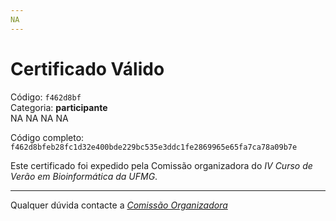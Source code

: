 ```yaml
---
NA
---
```


# Certificado Válido

Código: `f462d8bf`<br>
Categoria: **participante**<br>
NA
NA
NA
NA


Código completo: `f462d8bfeb28fc1d32e400bde229bc535e3ddc1fe2869965e65fa7ca78a09b7e`


Este certificado foi expedido pela Comissão organizadora do *IV Curso de Verão em Bioinformática da UFMG*.

----

Qualquer dúvida contacte a [_Comissão Organizadora_](<mailto:cursobioinfoufmg@gmail.com$subject=[Certificados]>)

